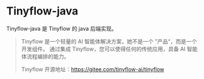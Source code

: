 # Tinyflow-java

Tinyflow-java 是 Tinyflow 的 java 后端实现。

> Tinyflow 是一个轻量的 AI 智能体解决方案，她不是一个 ”产品“，而是一个开发组件。 通过集成 Tinyflow，您可以使得任何的传统应用，具备 AI 智能体流程编排的能力。
> 
> Tinyflow 开源地址：https://gitee.com/tinyflow-ai/tinyflow